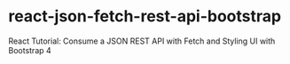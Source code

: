 # react-json-fetch-rest-api-bootstrap
React Tutorial: Consume a JSON REST API with Fetch and Styling UI with Bootstrap 4
